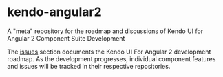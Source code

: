 # kendo-angular2

A "meta" repository for the roadmap and discussions of Kendo UI for Angular 2 Component Suite Development

The [issues](./issues) section documents the Kendo UI For Angular 2 development roadmap. As the development progresses, individual component features and issues will be tracked in their respective repositories. 